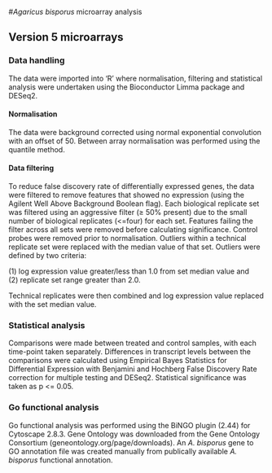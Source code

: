 #<i>Agaricus bisporus</i> microarray analysis

## Version 5 microarrays

###	Data handling
The data were imported into ‘R’ where normalisation, filtering and statistical analysis were undertaken using the Bioconductor Limma package and DESeq2. 
####	Normalisation
The data were background corrected using normal exponential convolution with an offset of 50. Between array normalisation was performed using the quantile method.
####	Data filtering
To reduce false discovery rate of differentially expressed genes, the data were filtered to remove features that showed no expression (using the Agilent Well Above Background Boolean flag). 
Each biological replicate set was filtered using an aggressive filter (≥ 50% present) due to the small number of biological replicates (<=four)  for each set. Features failing the filter across all sets were removed before calculating significance. Control probes were removed prior to normalisation. 
Outliers within a technical replicate set were replaced with the median value of that set. Outliers were defined by two criteria:

(1) log expression value greater/less than 1.0 from set median value and 
<br>(2) replicate set range greater than 2.0. 

Technical replicates were then combined and log expression value replaced with the set median value.
###	Statistical analysis
Comparisons were made between treated and control samples, with each time-point taken separately. Differences in transcript levels between the comparisons were calculated using Empirical Bayes Statistics for Differential Expression with Benjamini and Hochberg False Discovery Rate correction for multiple testing and DESeq2. Statistical significance was taken as p <= 0.05.
###	Go functional analysis
Go functional analysis was performed using the BiNGO plugin (2.44) for Cytoscape 2.8.3. Gene Ontology was downloaded from the Gene Ontology Consortium (geneontology.org/page/downloads). An <i>A. bisporus</i> gene to GO annotation file was created manually from publically available <i>A. bisporus</i> functional annotation.

